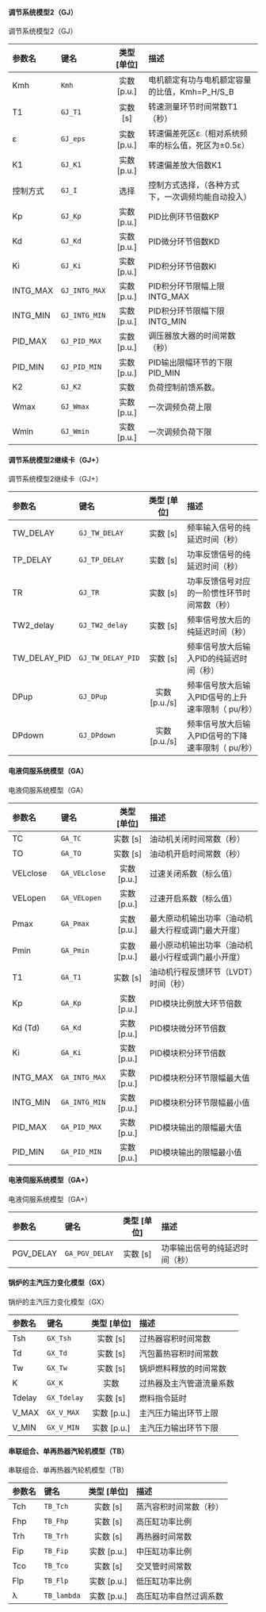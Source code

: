 <!--
DO NOT EDIT THIS FILE DIRECTLY.
This file is generated by tools/comp-docs.js.
All changes will be overwritten by regeneration.
-->

<slot class="model-parameters">

#### 调节系统模型2（GJ）

调节系统模型2（GJ）

| 参数名 | 键名 | 类型 [单位] | 描述 |
|:------ |:---- |:-----------:|:---- |
| Kmh | `Kmh` | 实数 [p\.u\.] | 电机额定有功与电机额定容量的比值，Kmh=P_H/S_B |
| T1 | `GJ_T1` | 实数 [s] | 转速测量环节时间常数T1（秒） |
| ε | `GJ_eps` | 实数 [p\.u\.] | 转速偏差死区ε（相对系统频率的标么值，死区为±0.5ε） |
| K1 | `GJ_K1` | 实数 [p\.u\.] | 转速偏差放大倍数K1 |
| 控制方式 | `GJ_I` | 选择 | 控制方式选择，（各种方式下，一次调频均能自动投入） |
| Kp | `GJ_Kp` | 实数 [p\.u\.] | PID比例环节倍数KP |
| Kd | `GJ_Kd` | 实数 [p\.u\.] | PID微分环节倍数KD |
| Ki | `GJ_Ki` | 实数 [p\.u\.] | PID积分环节倍数KI |
| INTG\_MAX | `GJ_INTG_MAX` | 实数 [p\.u\.] | PID积分环节限幅上限INTG_MAX |
| INTG\_MIN | `GJ_INTG_MIN` | 实数 [p\.u\.] | PID积分环节限幅下限INTG_MIN |
| PID\_MAX | `GJ_PID_MAX` | 实数 [p\.u\.] | 调压器放大器的时间常数（秒） |
| PID\_MIN | `GJ_PID_MIN` | 实数 [p\.u\.] | PID输出限幅环节的下限PID_MIN |
| K2 | `GJ_K2` | 实数 | 负荷控制前馈系数。 |
| Wmax | `GJ_Wmax` | 实数 [p\.u\.] | 一次调频负荷上限 |
| Wmin | `GJ_Wmin` | 实数 [p\.u\.] | 一次调频负荷下限 |

#### 调节系统模型2继续卡（GJ\+）

调节系统模型2继续卡（GJ+）

| 参数名 | 键名 | 类型 [单位] | 描述 |
|:------ |:---- |:-----------:|:---- |
| TW\_DELAY | `GJ_TW_DELAY` | 实数 [s] | 频率输入信号的纯延迟时间（秒） |
| TP\_DELAY | `GJ_TP_DELAY` | 实数 [s] | 功率反馈信号的纯延迟时间（秒） |
| TR | `GJ_TR` | 实数 [s] | 功率反馈信号对应的一阶惯性环节时间常数（秒） |
| TW2\_delay | `GJ_TW2_delay` | 实数 [s] | 频率信号放大后的纯延迟时间（秒） |
| TW\_DELAY\_PID | `GJ_TW_DELAY_PID` | 实数 [s] | 频率信号放大后输入PID的纯延迟时间（秒） |
| DPup | `GJ_DPup` | 实数 [p\.u\./s] | 频率信号放大后输入PID信号的上升速率限制（ pu/秒） |
| DPdown | `GJ_DPdown` | 实数 [p\.u\./s] | 频率信号放大后输入PID信号的下降速率限制（ pu/秒） |

#### 电液伺服系统模型（GA）

电液伺服系统模型（GA）

| 参数名 | 键名 | 类型 [单位] | 描述 |
|:------ |:---- |:-----------:|:---- |
| TC | `GA_TC` | 实数 [s] | 油动机关闭时间常数（秒） |
| TO | `GA_TO` | 实数 [s] | 油动机开启时间常数（秒） |
| VELclose | `GA_VELclose` | 实数 [p\.u\.] | 过速关闭系数（标么值） |
| VELopen | `GA_VELopen` | 实数 [p\.u\.] | 过速开启系数（标么值） |
| Pmax | `GA_Pmax` | 实数 [p\.u\.] | 最大原动机输出功率（油动机最大行程或调门最大开度） |
| Pmin | `GA_Pmin` | 实数 [p\.u\.] | 最小原动机输出功率（油动机最小行程或调门最小开度） |
| T1 | `GA_T1` | 实数 [s] | 油动机行程反馈环节（LVDT）时间（秒） |
| Kp | `GA_Kp` | 实数 [p\.u\.] | PID模块比例放大环节倍数 |
| Kd \(Td\) | `GA_Kd` | 实数 [p\.u\.] | PID模块微分环节倍数 |
| Ki | `GA_Ki` | 实数 [p\.u\.] | PID模块积分环节倍数 |
| INTG\_MAX | `GA_INTG_MAX` | 实数 [p\.u\.] | PID模块积分环节限幅最大值 |
| INTG\_MIN | `GA_INTG_MIN` | 实数 [p\.u\.] | PID模块积分环节限幅最小值 |
| PID\_MAX | `GA_PID_MAX` | 实数 [p\.u\.] | PID模块输出的限幅最大值 |
| PID\_MIN | `GA_PID_MIN` | 实数 [p\.u\.] | PID模块输出的限幅最小值 |

#### 电液伺服系统模型（GA\+）

电液伺服系统模型（GA+）

| 参数名 | 键名 | 类型 [单位] | 描述 |
|:------ |:---- |:-----------:|:---- |
| PGV\_DELAY | `GA_PGV_DELAY` | 实数 [s] | 功率输出信号的纯延迟时间（秒） |

#### 锅炉的主汽压力变化模型（GX）

锅炉的主汽压力变化模型（GX）

| 参数名 | 键名 | 类型 [单位] | 描述 |
|:------ |:---- |:-----------:|:---- |
| Tsh | `GX_Tsh` | 实数 [s] | 过热器容积时间常数 |
| Td | `GX_Td` | 实数 [s] | 汽包蓄热容积时间常数 |
| Tw | `GX_Tw` | 实数 [s] | 锅炉燃料释放的时间常数 |
| K | `GX_K` | 实数 | 过热器及主汽管道流量系数 |
| Tdelay | `GX_Tdelay` | 实数 [s] | 燃料指令延时 |
| V\_MAX | `GX_V_MAX` | 实数 [p\.u\.] | 主汽压力输出环节上限 |
| V\_MIN | `GX_V_MIN` | 实数 [p\.u\.] | 主汽压力输出环节下限 |

#### 串联组合、单再热器汽轮机模型（TB）

串联组合、单再热器汽轮机模型（TB）

| 参数名 | 键名 | 类型 [单位] | 描述 |
|:------ |:---- |:-----------:|:---- |
| Tch | `TB_Tch` | 实数 [s] | 蒸汽容积时间常数（秒） |
| Fhp | `TB_Fhp` | 实数 [s] | 高压缸功率比例 |
| Trh | `TB_Trh` | 实数 [s] | 再热器时间常数 |
| Fip | `TB_Fip` | 实数 [p\.u\.] | 中压缸功率比例 |
| Tco | `TB_Tco` | 实数 [s] | 交叉管时间常数 |
| Flp | `TB_Flp` | 实数 [p\.u\.] | 低压缸功率比例 |
| λ | `TB_lambda` | 实数 [p\.u\.] | 高压缸功率自然过调系数 |


</slot>
